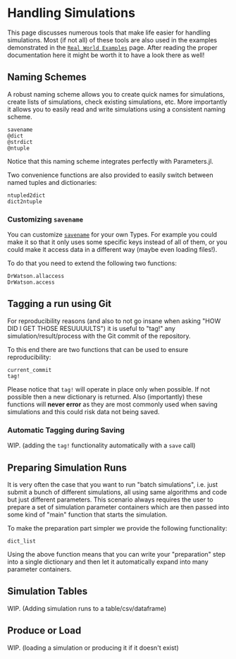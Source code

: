 # Handling Simulations

This page discusses numerous tools that make life easier for handling simulations. Most (if not all) of these tools are also used in the examples demonstrated in the [`Real World Examples`](@ref) page. After reading the proper documentation here it might be worth it to have a look there as well!

## Naming Schemes

A robust naming scheme allows you to create quick names for simulations, create lists of simulations, check existing simulations, etc. More importantly it allows you to easily read and write simulations using a consistent naming scheme.

```@docs
savename
@dict
@strdict
@ntuple
```

Notice that this naming scheme integrates perfectly with Parameters.jl.

Two convenience functions are also provided to easily switch between named tuples and dictionaries:
```@docs
ntupled2dict
dict2ntuple
```

### Customizing `savename`
You can customize [`savename`](@ref) for your own Types. For example you could make it so that it only uses some specific keys instead of all of them, or you could make it access data in a different way (maybe even loading files!).

To do that you need to extend the following two functions:
```@docs
DrWatson.allaccess
DrWatson.access
```

## Tagging a run using Git
For reproducibility reasons (and also to not go insane when asking "HOW DID I GET THOSE RESUUUULTS") it is useful to "tag!" any simulation/result/process with the Git commit of the repository.

To this end there are two functions that can be used to ensure reproducibility:

```@docs
current_commit
tag!
```

Please notice that `tag!` will operate in place only when possible. If not possible then a new dictionary is returned. Also (importantly) these functions will **never error** as they are most commonly used when saving simulations and this could risk data not being saved.

### Automatic Tagging during Saving

WIP. (adding the `tag!` functionality automatically with a `save` call)

## Preparing Simulation Runs
It is very often the case that you want to run "batch simulations", i.e. just submit a bunch of different simulations, all using same algorithms and code but just different parameters. This scenario always requires the user to prepare a set of simulation parameter containers which are then passed into some kind of "main" function that starts the simulation.

To make the preparation part simpler we provide the following functionality:
```@docs
dict_list
```

Using the above function means that you can write your "preparation" step into a single dictionary and then let it automatically expand into many parameter containers.

## Simulation Tables

WIP. (Adding simulation runs to a table/csv/dataframe)

## Produce or Load
WIP. (loading a simulation or producing it if it doesn't exist)
